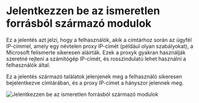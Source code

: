 <properties
    pageTitle="Jelentkezzen be az ismeretlen forrásból származó modulok"
    description="A jelentés, amely jelzi a felhasználók sikeresen a címtárhoz egy névtelen proxy az IP-címet."
    services="active-directory"
    documentationCenter=""
    authors="SSalahAhmed"
    manager="femila"
    editor=""/>

<tags
    ms.service="active-directory"
    ms.workload="identity"
    ms.tgt_pltfrm="na"
    ms.devlang="na"
    ms.topic="article"
    ms.date="03/04/2016"
    ms.author="saah;kenhoff"/>

# <a name="sign-ins-from-unknown-sources"></a>Jelentkezzen be az ismeretlen forrásból származó modulok
Ez a jelentés azt jelzi, hogy a felhasználók, akik a címtárhoz során az ügyfél IP-címmel, amely egy névtelen proxy IP-címét (például olyan szabályokat), a Microsoft felismerte sikeresen aláírták. Ezek a proxyk gyakran használják szeretné rejteni a számítógép IP-címét, és rosszindulatú lehet használni a felhasználók által.

Ez a jelentés származó találatok jelenjenek meg a felhasználó sikeresen bejelentkezve címtárában, és a proxy IP-címet a hányszor jelennek meg.


![Jelentkezzen be az ismeretlen forrásból származó modulok](./media/active-directory-reporting-sign-ins-from-unknown-sources/signInsFromUnknownSources.PNG)
